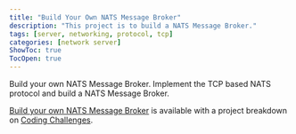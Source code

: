 ```yaml
---
title: "Build Your Own NATS Message Broker"
description: "This project is to build a NATS Message Broker."
tags: [server, networking, protocol, tcp]
categories: [network server]
ShowToc: true
TocOpen: true
---
```


Build your own NATS Message Broker. Implement the TCP based NATS protocol and build a NATS Message Broker.

<!--more-->

[Build your own NATS Message Broker](https://codingchallenges.fyi/challenges/challenge-nats) is available with a project breakdown on [Coding Challenges](https://codingchallenges.fyi/).